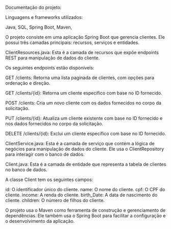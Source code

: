 Documentação do projeto:  

Linguagens e frameworks utilizados:  

Java,
SQL,
Spring Boot,
Maven,

O projeto consiste em uma aplicação Spring Boot que gerencia clientes. Ele possui três camadas principais: recursos, serviços e entidades.  

ClientResources.java: Esta é a camada de recursos que expõe endpoints REST para manipulação de dados do cliente. 

Os seguintes endpoints estão disponíveis:  

GET /clients: Retorna uma lista paginada de clientes, com opções para ordenação e direção.

GET /clients/{id}: Retorna um cliente específico com base no ID fornecido.

POST /clients: Cria um novo cliente com os dados fornecidos no corpo da solicitação.

PUT /clients/{id}: Atualiza um cliente existente com base no ID fornecido e nos dados fornecidos no corpo da solicitação.

DELETE /clients/{id}: Exclui um cliente específico com base no ID fornecido.

ClientService.java: Esta é a camada de serviço que contém a lógica de negócios para manipulação de dados do cliente. Ele usa o ClientRepository para interagir com o banco de dados.  

Client.java: Esta é a camada de entidade que representa a tabela de clientes no banco de dados. 

A classe Client tem os seguintes campos:  

id: O identificador único do cliente.
name: O nome do cliente.
cpf: O CPF do cliente.
income: A renda do cliente.
birth_Date: A data de nascimento do cliente.
children: O número de filhos do cliente.

O projeto usa o Maven como ferramenta de construção e gerenciamento de dependências. Ele também usa o Spring Boot para facilitar a configuração e o desenvolvimento da aplicação.
